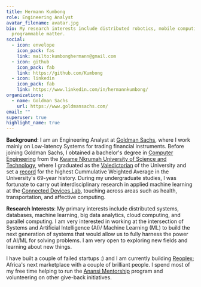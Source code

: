 ```yaml
---
title: Hermann Kumbong
role: Engineering Analyst
avatar_filename: avatar.jpg
bio: My research interests include distributed robotics, mobile computing and
  programmable matter.
social:
  - icon: envelope
    icon_pack: fas
    link: mailto:kumbonghermann@gmail.com
  - icon: github
    icon_pack: fab
    link: https://github.com/Kumbong
  - icon: linkedin
    icon_pack: fab
    link: https://www.linkedin.com/in/hermannkumbong/
organizations:
  - name: Goldman Sachs
    url: https://www.goldmansachs.com/
email: ""
superuser: true
highlight_name: true
---
```

**Background**: I am an Engineering Analyst at [Goldman Sachs](https://www.goldmansachs.com/careers/divisions/engineering/), where I work mainly on Low-latency Systems for trading financial instruments. Before joining Goldman Sachs, I obtained a bachelor's degree in [Computer Engineering](https://coe.knust.edu.gh/) from the [Kwame Nkrumah University of Science and Technology](https://www.knust.edu.gh/), where I graduated as the [Valedictorian](https://www.youtube.com/watch?v=ruomzU77mvk&t=642s) of the University and set a [record](https://twitter.com/mcfspatknust/status/1307272053796622337) for the highest Cummulative Weighted Average in the University's 69-year history. During my undergraduate studies, I was fortunate to carry out interdisciplinary research in applied machine learning at the [Connected Devices Lab](http://connecteddeviceslab.org), touching across areas such as health, transportation, and affective computing.

**Research Interests**: My primary interests include distributed systems, databases, machine learning, big data analytics, cloud computing, and parallel computing.  I am very interested in working at the intersection of Systems and Artificial Intelligence (AI)/ Machine Learning (ML) to build the next generation of systems that would allow us to fully harness the power of AI/ML for solving problems. I am very open to exploring new fields and learning about new things. 

I  have built a couple of failed startups :) and I am currently building [Reoplex](https://reoplex.vercel.app/);  Africa's next marketplace with a couple of brilliant people. I spend most of my free time helping to run the [Anansi Mentorship]() program and volunteering on other give-back initiatives.


